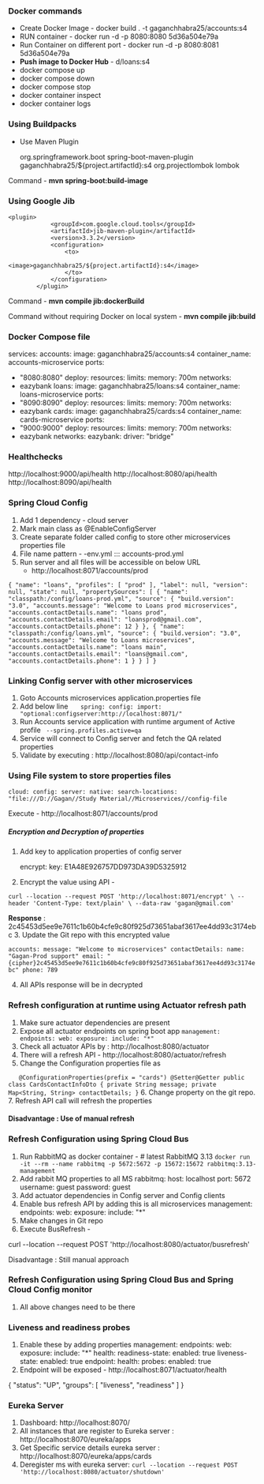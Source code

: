 ### **Docker commands** 

- Create Docker Image - docker build . -t gaganchhabra25/accounts:s4
- RUN container - docker run -d -p 8080:8080 5d36a504e79a
- Run Container on different port - docker run -d -p 8080:8081 5d36a504e79a
- **Push image to Docker Hub** - d/loans:s4
- docker compose up
- docker compose down
- docker compose stop
- docker container inspect
- docker container logs 
### Using Buildpacks

- Use Maven Plugin

 
  	<plugins>
  		<plugin>
  			<groupId>org.springframework.boot</groupId>
  			<artifactId>spring-boot-maven-plugin</artifactId>
  			<configuration>
  				<image>
  					<name>gaganchhabra25/${project.artifactId}:s4</name>
  				</image>
  				<excludes>
  					<exclude>
  						<groupId>org.projectlombok</groupId>
  						<artifactId>lombok</artifactId>
  					</exclude>
  				</excludes>
  			</configuration>
  		</plugin>
  	</plugins>

Command - **mvn spring-boot:build-image**

### Using Google Jib 

	<plugin>
				<groupId>com.google.cloud.tools</groupId>
				<artifactId>jib-maven-plugin</artifactId>
				<version>3.3.2</version>
				<configuration>
					<to>
						<image>gaganchhabra25/${project.artifactId}:s4</image>
					</to>
				</configuration>
			</plugin>

Command - **mvn compile jib:dockerBuild**

Command without requiring Docker on local system - **mvn compile jib:build**

### Docker Compose file

services:
accounts:
image: gaganchhabra25/accounts:s4
container_name: accounts-microservice
ports:
- "8080:8080"
deploy:
resources:
limits:
memory: 700m
networks:
- eazybank
loans:
image: gaganchhabra25/loans:s4
container_name: loans-microservice
ports:
- "8090:8090"
deploy:
resources:
limits:
memory: 700m
networks:
- eazybank
cards:
image: gaganchhabra25/cards:s4
container_name: cards-microservice
ports:
- "9000:9000"
deploy:
resources:
limits:
memory: 700m
networks:
- eazybank
networks:
eazybank:
driver: "bridge"

### **Healthchecks**
http://localhost:9000/api/health
http://localhost:8080/api/health
http://localhost:8090/api/health

### Spring Cloud Config
1. Add 1 dependency - cloud server
2. Mark main class as @EnableConfigServer
3. Create separate folder called config to store other microservices properties file 
4. File name pattern - <service-name>-env.yml ::: accounts-prod.yml
5. Run server and all files will be accessible on below URL 
   - http://localhost:8071/accounts/prod

`{
"name": "loans",
"profiles": [
"prod"
],
"label": null,
"version": null,
"state": null,
"propertySources": [
{
"name": "classpath:/config/loans-prod.yml",
"source": {
"build.version": "3.0",
"accounts.message": "Welcome to Loans prod microservices",
"accounts.contactDetails.name": "loans prod",
"accounts.contactDetails.email": "loansprod@gmail.com",
"accounts.contactDetails.phone": 12
}
},
{
"name": "classpath:/config/loans.yml",
"source": {
"build.version": "3.0",
"accounts.message": "Welcome to Loans microservices",
"accounts.contactDetails.name": "loans main",
"accounts.contactDetails.email": "loans@gmail.com",
"accounts.contactDetails.phone": 1
}
}
]
}`

### **Linking Config server with other microservices** 
1. Goto Accounts microservices application.properties file
2. Add below line 
`   spring:
     config:
       import: "optional:configserver:http://localhost:8071/"`
3. Run Accounts service application with runtime argument of Active profile
  ` --spring.profiles.active=qa`
4. Service will connect to Config server and fetch the QA related properties 
5. Validate by executing : http://localhost:8080/api/contact-info

### **Using File system to store properties files** 

`cloud:
config:
server:
native:
search-locations: "file:///D://Gagan//Study Material//Microservices//config-file
`

Execute - http://localhost:8071/accounts/prod

##### **Encryption and Decryption of properties** 
1. Add key to application properties of config server

   encrypt:
    key: E1A48E926757DD973DA39D5325912
2. Encrypt the value using API - 

`curl --location --request POST 'http://localhost:8071/encrypt' \
--header 'Content-Type: text/plain' \
--data-raw 'gagan@gmail.com'`

**Response** : 2c45453d5ee9e7611c1b60b4cfe9c80f925d73651abaf3617ee4dd93c3174ebc
3. Update the Git repo with this encrypted value 

`accounts:
message: "Welcome to microservices"
contactDetails:
name: "Gagan-Prod support"
email: "{cipher}2c45453d5ee9e7611c1b60b4cfe9c80f925d73651abaf3617ee4dd93c3174ebc"
phone: 789`

4. All APIs response will be in decrypted 

### **Refresh configuration at runtime using Actuator refresh path**

1. Make sure actuator dependencies are present 
2. Expose all actuator endpoints on spring boot app
   `management:
   endpoints:
   web:
   exposure:
   include: "*"`
3. Check all actuator APIs by : http://localhost:8080/actuator
4. There will a refresh API - http://localhost:8080/actuator/refresh
5. Change the Configuration properties file as

`   @ConfigurationProperties(prefix = "cards")
   @Setter@Getter
   public class CardsContactInfoDto {
   private String message;
   private Map<String, String> contactDetails;
   }`
6. Change property on the git repo.
7. Refresh API call will refresh the properties

#### Disadvantage : Use of manual refresh

### **Refresh Configuration using Spring Cloud Bus**

1. Run RabbitMQ as docker container - # latest RabbitMQ 3.13
   `docker run -it --rm --name rabbitmq -p 5672:5672 -p 15672:15672 rabbitmq:3.13-management`
2. Add rabbit MQ properties to all MS
   rabbitmq:
   host: localhost
   port: 5672
   username: guest
   password: guest
3. Add actuator dependencies in Config server and Config clients
4. Enable bus refresh API by adding this is all microservices 
management:
   endpoints:
   web:
   exposure:
   include: "*"
5. Make changes in Git repo 
6. Execute BusRefresh - 

curl --location --request POST 'http://localhost:8080/actuator/busrefresh'

Disadvantage : Still manual approach 

### **Refresh Configuration using Spring Cloud Bus and Spring Cloud Config monitor**

1. All above changes need to be there

### Liveness and readiness probes
1. Enable these by adding properties
   management:
   endpoints:
   web:
   exposure:
   include: "*"
   health:
   readiness-state:
   enabled: true
   liveness-state:
   enabled: true
   endpoint:
   health:
   probes:
   enabled: true
2. Endpoint will be exposed - http://localhost:8071/actuator/health

{
"status": "UP",
"groups": [
"liveness",
"readiness"
]
}

### **Eureka Server**
1. Dashboard: http://localhost:8070/
2. All instances that are register to Eureka server : http://localhost:8070/eureka/apps
3. Get Specific service details eureka server : http://localhost:8070/eureka/apps/cards
4. Deregister ms with eureka server: `curl --location --request POST 'http://localhost:8080/actuator/shutdown'`